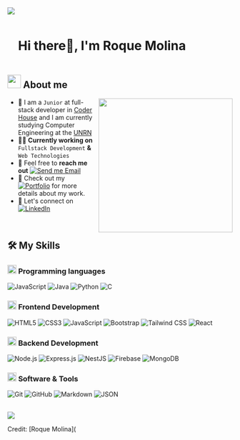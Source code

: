 <!--horizontal divider(gradiant)-->
<img src="https://user-images.githubusercontent.com/73097560/115834477-dbab4500-a447-11eb-908a-139a6edaec5c.gif">

<!--h1 without bottom border-->

<div id="user-content-toc">
  <ul align="left">
    <summary><h1 style="display: inline-block">Hi there👋, I'm Roque Molina</h1></summary>
  </ul>
</div>

<!--About Me-->

## <picture><img src = "https://github.com/7oSkaaa/7oSkaaa/blob/main/Images/about_me.gif?raw=true" width = 30px></picture> About me

<picture> <img align="right" src="https://media.giphy.com/media/SWoSkN6DxTszqIKEqv/giphy.gif" width = 300px></picture>

- :school: I am a `Junior` at full-stack developer in [Coder House](https://www.coderhouse.com/) and I am currently studying Computer Engineering at the [UNRN](https://www.unrn.edu.ar/carreras/Ingenieria-en-Computacion-78)
- :technologist: **Currently working on** `Fullstack Development` **&** `Web Technologies`
- :email: Feel free to **reach me out** [![Send me Email](https://img.shields.io/static/v1?label=email&message=RoqueMolina&color=EA4335&style=flat-square)](mailto:molinaroque871@gmail.com)
- :page_facing_up: Check out my [![Portfolio](https://img.shields.io/badge/Portfolio-green?style=flat-square)](https://portafilo.vercel.app/) for more details about my work.
- :handshake: Let's connect on [![LinkedIn](https://img.shields.io/badge/LinkedIn-0A66C2?style=flat-square&logo=LinkedIn&logoColor=white)](https://www.linkedin.com/in/roquemolina/)

<br>

## 🛠️ My Skills

### <picture> <img src = "https://github.com/7oSkaaa/7oSkaaa/blob/main/Images/Programming_Languages.gif?raw=true" width = 20px>  </picture> Programming languages

![JavaScript](https://img.shields.io/badge/JavaScript-F7DF1E?style=flat-square&logo=JavaScript&logoColor=white)
![Java](https://img.shields.io/badge/Java-ED8B00?style=flat-square&logo=Java&logoColor=white)
![Python](https://img.shields.io/badge/Python-3776AB?style=flat-square&logo=Python&logoColor=white)
![C](https://img.shields.io/badge/C-A8B9CC?style=flat-square&logo=C&logoColor=white)

### <picture> <img src = "https://github.com/7oSkaaa/7oSkaaa/blob/main/Images/Front_End.gif?raw=true" width = 20px>  </picture> Frontend Development

![HTML5](https://img.shields.io/badge/HTML-E34F26?style=flat-square&logo=HTML5&logoColor=white)
![CSS3](https://img.shields.io/badge/CSS-1572B6?style=flat-square&logo=CSS3&logoColor=white)
![JavaScript](https://img.shields.io/badge/JavaScript-F7DF1E?style=flat-square&logo=JavaScript&logoColor=white)
![Bootstrap](https://img.shields.io/badge/Bootstrap-563D7C?style=flat-square&logo=Bootstrap&logoColor=white)
![Tailwind CSS](https://img.shields.io/badge/Tailwind_CSS-38B2AC?style=flat-square&logo=Tailwind-CSS&logoColor=white)
![React](https://img.shields.io/badge/React-20232A?style=flat-square&logo=React&logoColor=61DAFB)

### <picture> <img src = "https://github.com/7oSkaaa/7oSkaaa/blob/main/Images/Back_End.gif?raw=true" width = 20px>  </picture> Backend Development

![Node.js](https://img.shields.io/badge/Node.js-339933?style=flat-square&logo=Node.js&logoColor=white)
![Express.js](https://img.shields.io/badge/Express.js-404D59?style=flat-square&logo=Express&logoColor=white)
![NestJS](https://img.shields.io/badge/NestJS-E0234E?style=flat-square&logo=NestJS&logoColor=white)
![Firebase](https://img.shields.io/badge/Firebase-FFCA28?style=flat-square&logo=Firebase&logoColor=white)
![MongoDB](https://img.shields.io/badge/MongoDB-47A248?style=flat-square&logo=MongoDB&logoColor=white)

### <picture> <img src = "https://github.com/7oSkaaa/7oSkaaa/blob/main/Images/Software_Tools.gif?raw=true" width = 20px>  </picture> Software & Tools

![Git](https://img.shields.io/badge/Git-F05032?style=flat-square&logo=Git&logoColor=white)
![GitHub](https://img.shields.io/badge/GitHub-181717?style=flat-square&logo=GitHub&logoColor=white)
![Markdown](https://img.shields.io/badge/Markdown-000000?style=flat-square&logo=Markdown&logoColor=white)
![JSON](https://img.shields.io/badge/JSON-000000?style=flat-square&logo=JSON&logoColor=white)


<br>

<!--horizontal divider(gradiant)-->
<img src="https://user-images.githubusercontent.com/73097560/115834477-dbab4500-a447-11eb-908a-139a6edaec5c.gif">

Credit: [Roque Molina](
